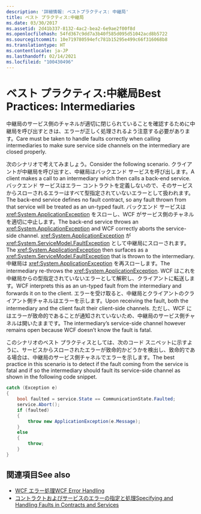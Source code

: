 ```yaml
---
description: '詳細情報: ベストプラクティス: 中継局'
title: ベスト プラクティス:中継局
ms.date: 03/30/2017
ms.assetid: 2d41b337-8132-4ac2-bea2-6e9ae2f00f8d
ms.openlocfilehash: 54fd367c9dd7a3b40f585d095d51042acd8b5722
ms.sourcegitcommit: 10e719780594efc781b15295e499c66f316068b8
ms.translationtype: HT
ms.contentlocale: ja-JP
ms.lasthandoff: 02/14/2021
ms.locfileid: "100430496"
---
```

# <a name="best-practices-intermediaries"></a><span data-ttu-id="e90b9-103">ベスト プラクティス:中継局</span><span class="sxs-lookup"><span data-stu-id="e90b9-103">Best Practices: Intermediaries</span></span>

<span data-ttu-id="e90b9-104">中継局のサービス側のチャネルが適切に閉じられていることを確認するために中継局を呼び出すときは、エラーが正しく処理されるよう注意する必要があります。</span><span class="sxs-lookup"><span data-stu-id="e90b9-104">Care must be taken to handle faults correctly when calling intermediaries to make sure service side channels on the intermediary are closed properly.</span></span>  
  
 <span data-ttu-id="e90b9-105">次のシナリオで考えてみましょう。</span><span class="sxs-lookup"><span data-stu-id="e90b9-105">Consider the following scenario.</span></span> <span data-ttu-id="e90b9-106">クライアントが中継局を呼び出すと、中継局はバックエンド サービスを呼び出します。</span><span class="sxs-lookup"><span data-stu-id="e90b9-106">A client makes a call to an intermediary which then calls a back-end service.</span></span>  <span data-ttu-id="e90b9-107">バックエンド サービスはエラー コントラクトを定義しないので、そのサービスからスローされるエラーはすべて型指定されていないエラーとして扱われます。</span><span class="sxs-lookup"><span data-stu-id="e90b9-107">The back-end service defines no fault contract, so any fault thrown from that service will be treated as an un-typed fault.</span></span>  <span data-ttu-id="e90b9-108">バックエンド サービスは <xref:System.ApplicationException> をスローし、WCF がサービス側のチャネルを適切に中止します。</span><span class="sxs-lookup"><span data-stu-id="e90b9-108">The back-end service throws an <xref:System.ApplicationException> and WCF correctly aborts the service-side channel.</span></span> <span data-ttu-id="e90b9-109"><xref:System.ApplicationException> が <xref:System.ServiceModel.FaultException> として中継局にスローされます。</span><span class="sxs-lookup"><span data-stu-id="e90b9-109">The <xref:System.ApplicationException> then surfaces as a <xref:System.ServiceModel.FaultException> that is thrown to the intermediary.</span></span> <span data-ttu-id="e90b9-110">中継局は <xref:System.ApplicationException> を再スローします。</span><span class="sxs-lookup"><span data-stu-id="e90b9-110">The intermediary re-throws the <xref:System.ApplicationException>.</span></span> <span data-ttu-id="e90b9-111">WCF はこれを中継局からの型指定されていないエラーとして解釈し、クライアントに転送します。</span><span class="sxs-lookup"><span data-stu-id="e90b9-111">WCF interprets this as an un-typed fault from the intermediary and forwards it on to the client.</span></span> <span data-ttu-id="e90b9-112">エラーを受け取ると、中継局とクライアントのクライアント側チャネルはエラーを示します。</span><span class="sxs-lookup"><span data-stu-id="e90b9-112">Upon receiving the fault, both the intermediary and the client fault their client-side channels.</span></span> <span data-ttu-id="e90b9-113">ただし、WCF にはエラーが致命的であることが通知されていないため、中継局のサービス側チャネルは開いたままです。</span><span class="sxs-lookup"><span data-stu-id="e90b9-113">The intermediary’s service-side channel however remains open because WCF doesn’t know the fault is fatal.</span></span>  
  
 <span data-ttu-id="e90b9-114">このシナリオのベスト プラクティスとしては、次のコード スニペットに示すように、サービスからスローされたエラーが致命的かどうかを検出し、致命的である場合は、中継局のサービス側チャネルでエラーを示します。</span><span class="sxs-lookup"><span data-stu-id="e90b9-114">The best practice in this scenario is to detect if the fault coming from the service is fatal and if so the intermediary should fault its service-side channel as shown in the following code snippet.</span></span>  
  
```csharp  
catch (Exception e)  
{  
    bool faulted = service.State == CommunicationState.Faulted;  
    service.Abort();  
    if (faulted)  
    {  
        throw new ApplicationException(e.Message);  
    }  
    else  
    {  
        throw;  
    }  
}  
```  
  
## <a name="see-also"></a><span data-ttu-id="e90b9-115">関連項目</span><span class="sxs-lookup"><span data-stu-id="e90b9-115">See also</span></span>

- [<span data-ttu-id="e90b9-116">WCF エラー処理</span><span class="sxs-lookup"><span data-stu-id="e90b9-116">WCF Error Handling</span></span>](wcf-error-handling.md)
- [<span data-ttu-id="e90b9-117">コントラクトおよびサービスのエラーの指定と処理</span><span class="sxs-lookup"><span data-stu-id="e90b9-117">Specifying and Handling Faults in Contracts and Services</span></span>](specifying-and-handling-faults-in-contracts-and-services.md)
